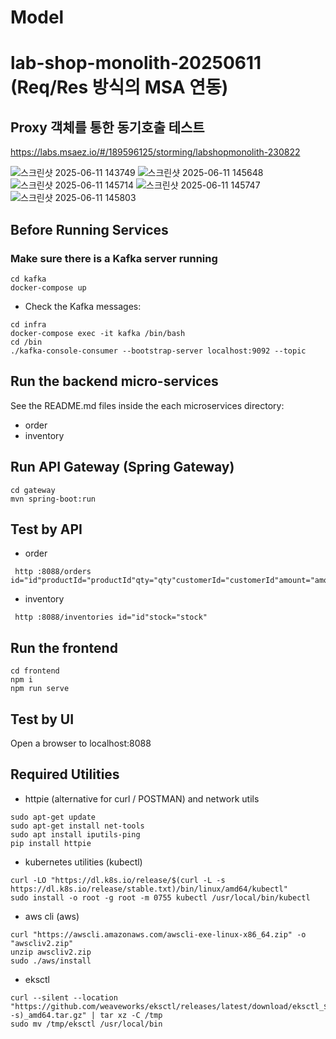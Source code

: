 # Model
# lab-shop-monolith-20250611 (Req/Res 방식의 MSA 연동)
## Proxy 객체를 통한 동기호출 테스트
https://labs.msaez.io/#/189596125/storming/labshopmonolith-230822

![스크린샷 2025-06-11 143749](https://github.com/user-attachments/assets/657cf53f-21d8-43b2-9d49-24a11adc2097)
![스크린샷 2025-06-11 145648](https://github.com/user-attachments/assets/011c5188-3f70-4da4-b616-00f9bb7cbbfe)
![스크린샷 2025-06-11 145714](https://github.com/user-attachments/assets/d676b9be-abfe-4e84-8775-83279f772d1b)
![스크린샷 2025-06-11 145747](https://github.com/user-attachments/assets/eb76302f-469e-418d-9c60-18dee4da7af1)
![스크린샷 2025-06-11 145803](https://github.com/user-attachments/assets/025f51a7-08cf-4ef4-a608-a475a08eb14c)

## Before Running Services
### Make sure there is a Kafka server running
```
cd kafka
docker-compose up
```
- Check the Kafka messages:
```
cd infra
docker-compose exec -it kafka /bin/bash
cd /bin
./kafka-console-consumer --bootstrap-server localhost:9092 --topic
```

## Run the backend micro-services
See the README.md files inside the each microservices directory:

- order
- inventory


## Run API Gateway (Spring Gateway)
```
cd gateway
mvn spring-boot:run
```

## Test by API
- order
```
 http :8088/orders id="id"productId="productId"qty="qty"customerId="customerId"amount="amount"status="status"address="address"
```
- inventory
```
 http :8088/inventories id="id"stock="stock"
```


## Run the frontend
```
cd frontend
npm i
npm run serve
```

## Test by UI
Open a browser to localhost:8088

## Required Utilities

- httpie (alternative for curl / POSTMAN) and network utils
```
sudo apt-get update
sudo apt-get install net-tools
sudo apt install iputils-ping
pip install httpie
```

- kubernetes utilities (kubectl)
```
curl -LO "https://dl.k8s.io/release/$(curl -L -s https://dl.k8s.io/release/stable.txt)/bin/linux/amd64/kubectl"
sudo install -o root -g root -m 0755 kubectl /usr/local/bin/kubectl
```

- aws cli (aws)
```
curl "https://awscli.amazonaws.com/awscli-exe-linux-x86_64.zip" -o "awscliv2.zip"
unzip awscliv2.zip
sudo ./aws/install
```

- eksctl 
```
curl --silent --location "https://github.com/weaveworks/eksctl/releases/latest/download/eksctl_$(uname -s)_amd64.tar.gz" | tar xz -C /tmp
sudo mv /tmp/eksctl /usr/local/bin
```
